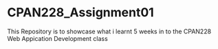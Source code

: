 # CPAN228_Assignment01
This Repository is to showcase what i learnt 5 weeks in to the CPAN228 Web Appication Development class
